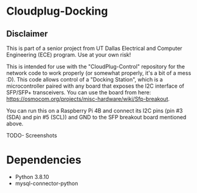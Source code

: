 # Cloudplug-Docking

## Disclaimer
This is part of a senior project from UT Dallas Electrical and Computer Engineering (ECE) program. Use at your own risk!

This is intended for use with the "CloudPlug-Control" repository for the network code to work properly (or somewhat properly, it's a bit of a mess :D).
This code allows control of a "Docking Station", which is a microcontroller paired with any board that exposes the I2C interface of SFP/SFP+ transceivers. You can use the board from here: https://osmocom.org/projects/misc-hardware/wiki/Sfp-breakout. 

You can run this on a Raspberry Pi 4B and connect its I2C pins (pin #3 (SDA) and pin #5 (SCL)) and GND to the SFP breakout board mentioned above.

TODO-
  Screenshots

# Dependencies
- Python 3.8.10
- mysql-connector-python 
